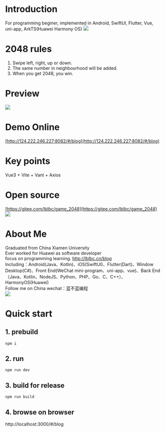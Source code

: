 # Introduction
For programming beginer, implemented in Android, SwiftUI, Flutter, Vue, uni-app, ArkTS(Huawei Harmony OS)
![](https://img-blog.csdnimg.cn/d56d9e29d17c421aa266fe8a4421f52f.png)
# 2048 rules
1. Swipe left, right, up or down.
2. The same number in neighbourhood will be added.
3. When you get 2048, you win.
# Preview
![](https://img-blog.csdnimg.cn/258ad4ab7e434fab9a8c7c6cd0366eef.png)
# Demo Online
[http://124.222.246.227:8082/#/blog](http://124.222.246.227:8082/#/blog)
# Key points
Vue3 + Vite + Vant + Axios

# Open source
[https://gitee.com/lblbc/game_2048](https://gitee.com/lblbc/game_2048)
![](https://img-blog.csdnimg.cn/053ec343edbf4d1d9348401de5c8d5c1.png)

# About Me
Graduated from China Xiamen University  
Ever worked for Huawei as software developer  
focus on programming learning. http://lblbc.cn/blog  
Including：Android(Java、Kotlin)、iOS(SwiftUI)、Flutter(Dart)、Window Desktop(C#)、Front End(WeChat mini-program、uni-app、vue)、Back End（Java、Kotlin、NodeJS、Python、PHP、Go、C、C++）、HarmonyOS(Huawei)  
Follow me on China wechat：蓝不蓝编程  
![](https://img-blog.csdnimg.cn/4c62bfb4cca540b1a26825f2b1a8af7e.png)


# Quick start
## 1. prebuild
`npm i`
## 2. run
`npm run dev`
## 3. build for release
`npm run build`
## 4. browse on browser
http://localhost:3000/#/blog

